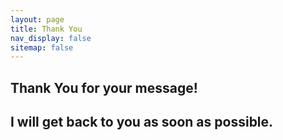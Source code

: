 ```yaml
---
layout: page
title: Thank You
nav_display: false
sitemap: false
---
```

## Thank You for your message!
## I will get back to you as soon as possible.